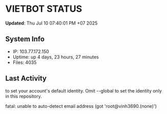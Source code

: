 # VIETBOT STATUS
**Updated**: Thu Jul 10 07:40:01 PM +07 2025

## System Info
- IP: 103.77.172.150
- Uptime: up 4 days, 23 hours, 27 minutes
- Files: 4035

## Last Activity

to set your account's default identity.
Omit --global to set the identity only in this repository.

fatal: unable to auto-detect email address (got 'root@vinh3690.(none)')
